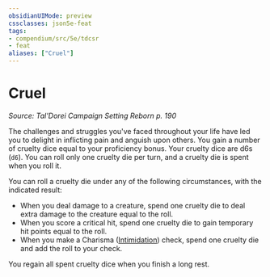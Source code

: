 ```yaml
---
obsidianUIMode: preview
cssclasses: json5e-feat
tags:
- compendium/src/5e/tdcsr
- feat
aliases: ["Cruel"]
---
```

# Cruel
*Source: Tal'Dorei Campaign Setting Reborn p. 190*  

The challenges and struggles you've faced throughout your life have led you to delight in inflicting pain and anguish upon others. You gain a number of cruelty dice equal to your proficiency bonus. Your cruelty dice are d6s (`d6`). You can roll only one cruelty die per turn, and a cruelty die is spent when you roll it.

You can roll a cruelty die under any of the following circumstances, with the indicated result:

- When you deal damage to a creature, spend one cruelty die to deal extra damage to the creature equal to the roll.  
- When you score a critical hit, spend one cruelty die to gain temporary hit points equal to the roll.  
- When you make a Charisma ([Intimidation](Mechanics/Rules/skills.md#Intimidation)) check, spend one cruelty die and add the roll to your check.  

You regain all spent cruelty dice when you finish a long rest.